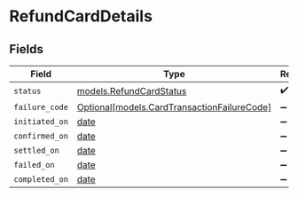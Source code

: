 # RefundCardDetails


## Fields

| Field                                                                                  | Type                                                                                   | Required                                                                               | Description                                                                            |
| -------------------------------------------------------------------------------------- | -------------------------------------------------------------------------------------- | -------------------------------------------------------------------------------------- | -------------------------------------------------------------------------------------- |
| `status`                                                                               | [models.RefundCardStatus](../models/refundcardstatus.md)                               | :heavy_check_mark:                                                                     | N/A                                                                                    |
| `failure_code`                                                                         | [Optional[models.CardTransactionFailureCode]](../models/cardtransactionfailurecode.md) | :heavy_minus_sign:                                                                     | N/A                                                                                    |
| `initiated_on`                                                                         | [date](https://docs.python.org/3/library/datetime.html#date-objects)                   | :heavy_minus_sign:                                                                     | N/A                                                                                    |
| `confirmed_on`                                                                         | [date](https://docs.python.org/3/library/datetime.html#date-objects)                   | :heavy_minus_sign:                                                                     | N/A                                                                                    |
| `settled_on`                                                                           | [date](https://docs.python.org/3/library/datetime.html#date-objects)                   | :heavy_minus_sign:                                                                     | N/A                                                                                    |
| `failed_on`                                                                            | [date](https://docs.python.org/3/library/datetime.html#date-objects)                   | :heavy_minus_sign:                                                                     | N/A                                                                                    |
| `completed_on`                                                                         | [date](https://docs.python.org/3/library/datetime.html#date-objects)                   | :heavy_minus_sign:                                                                     | N/A                                                                                    |
